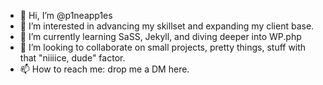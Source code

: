 - 👋 Hi, I’m @p1neapp1es
- 👀 I’m interested in advancing my skillset and expanding my client base.
- 🌱 I’m currently learning SaSS, Jekyll, and diving deeper into WP.php
- 💞️ I’m looking to collaborate on small projects, pretty things, stuff with that "niiiice, dude" factor.
- 📫 How to reach me: drop me a DM here.

<!---
p1neapp1es/p1neapp1es is a ✨ special ✨ repository because its `README.md` (this file) appears on your GitHub profile.
You can click the Preview link to take a look at your changes.
--->
